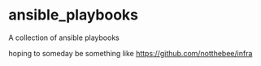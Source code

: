 # ansible_playbooks
A collection of ansible playbooks 

hoping to someday be something like https://github.com/notthebee/infra

